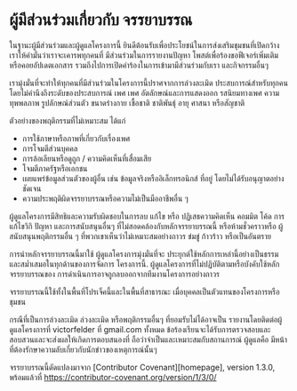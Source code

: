 # ผู้มีส่วนร่วมเกี่ยวกับ จรรยาบรรณ

ในฐานะผู้มีส่วนร่วมและผู้ดูแลโครงการนี้ ยินดีต้อนรับเพื่อประโยชน์ในการส่งเสริมชุมชนที่เปิดกว้าง เราให้คำมั่นว่าเราจะเคารพทุกคนที่
มีส่วนร่วมในการรายงานปัญหา โพสต์เพื่อร้องขอฟีเจอร์เพิ่มเติม หรือคอยอัปเดตเอกสาร รวมถึงไปการเปิดคำร้องในการเข้ามามีส่วนร่วมกับเรา และกิจกรรมอื่นๆ

เรามุ่งมั่นที่จะทำให้ทุกคนที่มีส่วนร่วมในโครงการนี้ปราศจากการล่วงละเมิด
ประสบการณ์สำหรับทุกคน โดยไม่คำนึงถึงระดับของประสบการณ์ เพศ เพศ
อัตลักษณ์และการแสดงออก รสนิยมทางเพศ ความทุพพลภาพ รูปลักษณ์ส่วนตัว
ขนาดร่างกาย เชื้อชาติ ชาติพันธุ์ อายุ ศาสนา หรือสัญชาติ

ตัวอย่างของพฤติกรรมที่ไม่เหมาะสม ได้แก่

* การใช้ภาษาหรือภาพที่เกี่ยวกับเรื่องเพศ
* การโจมตีส่วนบุคคล
* การล้อเลียนหรือดูถูก / ความคิดเห็นที่เสื่อมเสีย
* โจมตีภาครัฐหรือเอกชน
* เผยแพร่ข้อมูลส่วนตัวของผู้อื่น เช่น ข้อมูลจริงหรืออิเล็กทรอนิกส์ ที่อยู่ โดยไม่ได้รับอนุญาตอย่างชัดเจน
* ความประพฤติผิดจรรยาบรรณหรือความไม่เป็นมืออาชีพอื่น ๆ

ผู้ดูแลโครงการมีสิทธิและความรับผิดชอบในการลบ แก้ไข หรือ
ปฏิเสธความคิดเห็น คอมมิต โค้ด การแก้ไขวิกิ ปัญหา และการสนับสนุนอื่นๆ
ที่ไม่สอดคล้องกับหลักจรรยาบรรณนี้ หรือห้ามชั่วคราวหรือ
ผู้สนับสนุนพฤติกรรมอื่น ๆ ที่พวกเขาเห็นว่าไม่เหมาะสมอย่างถาวร
ข่มขู่ ก้าวร้าว หรือเป็นอันตราย


การนำหลักจรรยาบรรณนี้มาใช้ ผู้ดูแลโครงการมุ่งมั่นที่จะ
ประยุกต์ใช้หลักการเหล่านี้อย่างเป็นธรรมและสม่ำเสมอในทุกด้านของการจัดการ
โครงการนี้. ผู้ดูแลโครงการที่ไม่ปฏิบัติตามหรือบังคับใช้หลักจรรยาบรรณของ
การดำเนินการอาจถูกลบออกจากทีมงานโครงการอย่างถาวร


จรรยาบรรณนี้ใช้ทั้งในพื้นที่โปรเจ็คนี้และในพื้นที่สาธารณะ เมื่อบุคคลเป็นตัวแทนของโครงการหรือชุมชน

กรณีที่เป็นการล่วงละเมิด ล่วงละเมิด หรือพฤติกรรมอื่นๆ ที่ยอมรับไม่ได้อาจเป็น
รายงานโดยติดต่อผู้ดูแลโครงการที่ victorfelder ที่ gmail.com ทั้งหมด
ข้อร้องเรียนจะได้รับการตรวจสอบและสอบสวนและจะส่งผลให้เกิดการตอบสนองที่
ถือว่าจำเป็นและเหมาะสมกับสถานการณ์ ผู้ดูแลคือ
มีหน้าที่ต้องรักษาความลับเกี่ยวกับนักข่าวของเหตุการณ์นั้นๆ


จรรยาบรรณนี้ดัดแปลงมาจาก [Contributor Covenant][homepage],
version 1.3.0, พร้อมแล้วที่ https://contributor-covenant.org/version/1/3/0/
